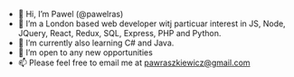 - 👋 Hi, I’m Pawel (@pawelras)
- 👀 I’m a London based web developer witj particuar interest in JS, Node, JQuery, React, Redux, SQL, Express, PHP and Python.
- 🌱 I’m currently also learning C# and Java.
- 💞️ I’m open to any new opportunities
- 📫 Please feel free to email me at pawraszkiewicz@gmail.com
